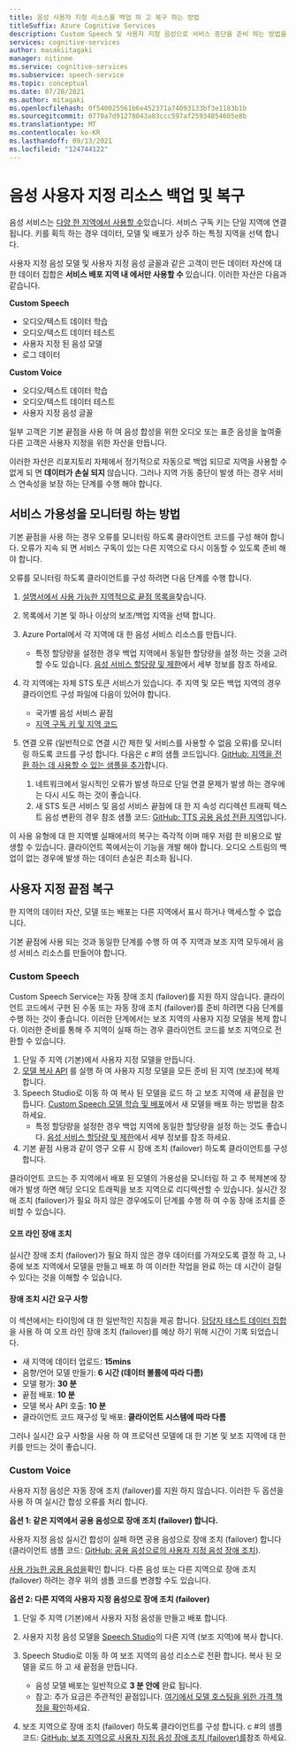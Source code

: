 ```yaml
---
title: 음성 사용자 지정 리소스를 백업 하 고 복구 하는 방법
titleSuffix: Azure Cognitive Services
description: Custom Speech 및 사용자 지정 음성으로 서비스 중단을 준비 하는 방법을 알아봅니다.
services: cognitive-services
author: masakiitagaki
manager: nitinme
ms.service: cognitive-services
ms.subservice: speech-service
ms.topic: conceptual
ms.date: 07/28/2021
ms.author: mitagaki
ms.openlocfilehash: 0f540025561b6e452371a74093133bf3e1183b1b
ms.sourcegitcommit: 0770a7d91278043a83ccc597af25934854605e8b
ms.translationtype: MT
ms.contentlocale: ko-KR
ms.lasthandoff: 09/13/2021
ms.locfileid: "124744122"
---
```

# <a name="back-up-and-recover-speech-customization-resources"></a>음성 사용자 지정 리소스 백업 및 복구

음성 서비스는 [다양 한 지역에서 사용할 수](./regions.md)있습니다. 서비스 구독 키는 단일 지역에 연결 됩니다. 키를 획득 하는 경우 데이터, 모델 및 배포가 상주 하는 특정 지역을 선택 합니다.

사용자 지정 음성 모델 및 사용자 지정 음성 글꼴과 같은 고객이 만든 데이터 자산에 대 한 데이터 집합은 **서비스 배포 지역 내 에서만 사용할 수** 있습니다. 이러한 자산은 다음과 같습니다.

**Custom Speech**
-   오디오/텍스트 데이터 학습
-   오디오/텍스트 데이터 테스트
-   사용자 지정 된 음성 모델
-   로그 데이터

**Custom Voice**
-   오디오/텍스트 데이터 학습
-   오디오/텍스트 데이터 테스트
-   사용자 지정 음성 글꼴

일부 고객은 기본 끝점을 사용 하 여 음성 합성을 위한 오디오 또는 표준 음성을 높여줄 다른 고객은 사용자 지정을 위한 자산을 만듭니다.

이러한 자산은 리포지토리 자체에서 정기적으로 자동으로 백업 되므로 지역을 사용할 수 없게 되 면 **데이터가 손실 되지** 않습니다. 그러나 지역 가동 중단이 발생 하는 경우 서비스 연속성을 보장 하는 단계를 수행 해야 합니다.

## <a name="how-to-monitor-service-availability"></a>서비스 가용성을 모니터링 하는 방법

기본 끝점을 사용 하는 경우 오류를 모니터링 하도록 클라이언트 코드를 구성 해야 합니다. 오류가 지속 되 면 서비스 구독이 있는 다른 지역으로 다시 이동할 수 있도록 준비 해야 합니다.

오류를 모니터링 하도록 클라이언트를 구성 하려면 다음 단계를 수행 합니다.

1.  [설명서에서 사용 가능한 지역적으로 끝점 목록을](./rest-speech-to-text.md)찾습니다.
2.  목록에서 기본 및 하나 이상의 보조/백업 지역을 선택 합니다.
3. Azure Portal에서 각 지역에 대 한 음성 서비스 리소스를 만듭니다.
    -  특정 할당량을 설정한 경우 백업 지역에서 동일한 할당량을 설정 하는 것을 고려할 수도 있습니다. [음성 서비스 할당량 및 제한](./speech-services-quotas-and-limits.md)에서 세부 정보를 참조 하세요.

4.  각 지역에는 자체 STS 토큰 서비스가 있습니다. 주 지역 및 모든 백업 지역의 경우 클라이언트 구성 파일에 다음이 있어야 합니다.
    -  국가별 음성 서비스 끝점
    -  [지역 구독 키 및 지역 코드](./rest-speech-to-text.md)

5.  연결 오류 (일반적으로 연결 시간 제한 및 서비스를 사용할 수 없음 오류)를 모니터링 하도록 코드를 구성 합니다. 다음은 c #의 샘플 코드입니다. [GitHub: 지역을 전환 하는 데 사용할 수 있는 샘플을 추가](https://github.com/Azure-Samples/cognitive-services-speech-sdk/blob/fa6428a0837779cbeae172688e0286625e340942/samples/csharp/sharedcontent/console/speech_recognition_samples.cs#L965)합니다.

    1.  네트워크에서 일시적인 오류가 발생 하므로 단일 연결 문제가 발생 하는 경우에는 다시 시도 하는 것이 좋습니다.
    2.  새 STS 토큰 서비스 및 음성 서비스 끝점에 대 한 지 속성 리디렉션 트래픽 텍스트 음성 변환의 경우 참조 샘플 코드: [GitHub: TTS 공용 음성 전환 지역](https://github.com/Azure-Samples/cognitive-services-speech-sdk/blob/master/samples/csharp/sharedcontent/console/speech_synthesis_samples.cs#L880)입니다.

이 사용 유형에 대 한 지역별 실패에서의 복구는 즉각적 이며 매우 저렴 한 비용으로 발생할 수 있습니다. 클라이언트 쪽에서는이 기능을 개발 해야 합니다. 오디오 스트림의 백업이 없는 경우에 발생 하는 데이터 손실은 최소화 됩니다.

## <a name="custom-endpoint-recovery"></a>사용자 지정 끝점 복구

한 지역의 데이터 자산, 모델 또는 배포는 다른 지역에서 표시 하거나 액세스할 수 없습니다.

기본 끝점에 사용 되는 것과 동일한 단계를 수행 하 여 주 지역과 보조 지역 모두에서 음성 서비스 리소스를 만들어야 합니다.

### <a name="custom-speech"></a>Custom Speech

Custom Speech Service는 자동 장애 조치 (failover)를 지원 하지 않습니다. 클라이언트 코드에서 구현 된 수동 또는 자동 장애 조치 (failover)를 준비 하려면 다음 단계를 수행 하는 것이 좋습니다. 이러한 단계에서는 보조 지역의 사용자 지정 모델을 복제 합니다. 이러한 준비를 통해 주 지역이 실패 하는 경우 클라이언트 코드를 보조 지역으로 전환할 수 있습니다.

1.  단일 주 지역 (기본)에서 사용자 지정 모델을 만듭니다.
2.  [모델 복사 API](https://eastus2.dev.cognitive.microsoft.com/docs/services/speech-to-text-api-v3-0/operations/CopyModelToSubscription) 를 실행 하 여 사용자 지정 모델을 모든 준비 된 지역 (보조)에 복제 합니다.
3.  Speech Studio로 이동 하 여 복사 된 모델을 로드 하 고 보조 지역에 새 끝점을 만듭니다. [Custom Speech 모델 학습 및 배포](./how-to-custom-speech-train-model.md)에서 새 모델을 배포 하는 방법을 참조 하세요.
    -  특정 할당량을 설정한 경우 백업 지역에 동일한 할당량을 설정 하는 것도 좋습니다. [음성 서비스 할당량 및 제한](./speech-services-quotas-and-limits.md)에서 세부 정보를 참조 하세요.
4.  기본 끝점 사용과 같이 영구 오류 시 장애 조치 (failover) 하도록 클라이언트를 구성 합니다.

클라이언트 코드는 주 지역에서 배포 된 모델의 가용성을 모니터링 하 고 주 복제본에 장애가 발생 하면 해당 오디오 트래픽을 보조 지역으로 리디렉션할 수 있습니다. 실시간 장애 조치 (failover)가 필요 하지 않은 경우에도이 단계를 수행 하 여 수동 장애 조치를 준비할 수 있습니다.

#### <a name="offline-failover"></a>오프 라인 장애 조치

실시간 장애 조치 (failover)가 필요 하지 않은 경우 데이터를 가져오도록 결정 하 고, 나중에 보조 지역에서 모델을 만들고 배포 하 여 이러한 작업을 완료 하는 데 시간이 걸릴 수 있다는 것을 이해할 수 있습니다.

#### <a name="failover-time-requirements"></a>장애 조치 시간 요구 사항

이 섹션에서는 타이밍에 대 한 일반적인 지침을 제공 합니다. [담당자 테스트 데이터 집합](https://github.com/microsoft/Cognitive-Custom-Speech-Service)을 사용 하 여 오프 라인 장애 조치 (failover)를 예상 하기 위해 시간이 기록 되었습니다.

-   새 지역에 데이터 업로드: **15mins**
-   음향/언어 모델 만들기: **6 시간 (데이터 볼륨에 따라 다름)**
-   모델 평가: **30 분**
-   끝점 배포: **10 분**
-   모델 복사 API 호출: **10 분**
-   클라이언트 코드 재구성 및 배포: **클라이언트 시스템에 따라 다름**

그러나 실시간 요구 사항을 사용 하 여 프로덕션 모델에 대 한 기본 및 보조 지역에 대 한 키를 만드는 것이 좋습니다.

### <a name="custom-voice"></a>Custom Voice

사용자 지정 음성은 자동 장애 조치 (failover)를 지원 하지 않습니다. 이러한 두 옵션을 사용 하 여 실시간 합성 오류를 처리 합니다.

**옵션 1: 같은 지역에서 공용 음성으로 장애 조치 (failover) 합니다.**

사용자 지정 음성 실시간 합성이 실패 하면 공용 음성으로 장애 조치 (failover) 합니다 (클라이언트 샘플 코드: [GitHub: 공용 음성으로의 사용자 지정 음성 장애 조치](https://github.com/Azure-Samples/cognitive-services-speech-sdk/blob/master/samples/csharp/sharedcontent/console/speech_synthesis_samples.cs#L899)).

[사용 가능한 공용 음성을](./language-support.md#neural-voices)확인 합니다. 다른 음성 또는 다른 지역으로 장애 조치 (failover) 하려는 경우 위의 샘플 코드를 변경할 수도 있습니다.

**옵션 2: 다른 지역의 사용자 지정 음성으로 장애 조치 (failover)**

1.  단일 주 지역 (기본)에서 사용자 지정 음성을 만들고 배포 합니다.
2.  사용자 지정 음성 모델을 [Speech Studio](https://speech.microsoft.com)의 다른 지역 (보조 지역)에 복사 합니다.
3.  Speech Studio로 이동 하 여 보조 지역의 음성 리소스로 전환 합니다. 복사 된 모델을 로드 하 고 새 끝점을 만듭니다.
    -   음성 모델 배포는 일반적으로 **3 분 안에** 완료 됩니다.
    -   참고: 추가 요금은 주관적인 끝점입니다. [여기에서 모델 호스팅을 위한 가격 책정을 확인](https://azure.microsoft.com/pricing/details/cognitive-services/speech-services/)하세요.

4.  보조 지역으로 장애 조치 (failover) 하도록 클라이언트를 구성 합니다. c #의 샘플 코드: [GitHub: 보조 지역으로 사용자 지정 음성 장애 조치 (failover)를](https://github.com/Azure-Samples/cognitive-services-speech-sdk/blob/master/samples/csharp/sharedcontent/console/speech_synthesis_samples.cs#L920)참조 하세요.